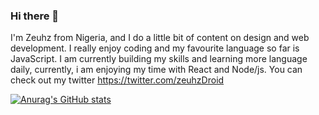 ### Hi there 👋

I'm Zeuhz from Nigeria, and I do a little bit of content on design and web development. I really enjoy coding and my favourite language so far is JavaScript. I am currently building my skills and learning more language daily, currently, i am enjoying my time with React and Node/js. You can check out my twitter https://twitter.com/zeuhzDroid

[![Anurag's GitHub stats](https://github-readme-stats.vercel.app/api?username=Zeuhz-Droid)](https://github.com/anuraghazra/github-readme-stats)
